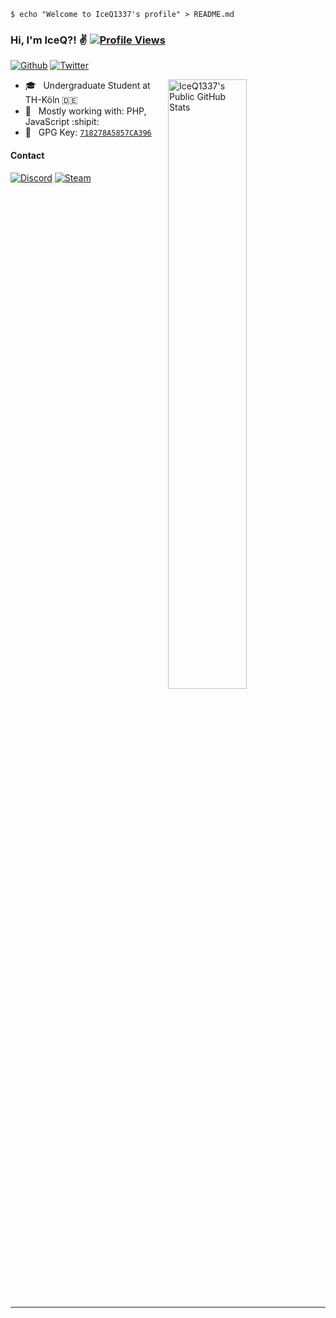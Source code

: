 <!-- Welcome Shell -->
```shell
$ echo "Welcome to IceQ1337's profile" > README.md
```

### Hi, I'm IceQ?! :v: [![Profile Views](https://komarev.com/ghpvc/?username=IceQ1337&color=a371f7&label=Profile+Views)](https://github.com/IceQ1337)

<!-- Follow Buttons -->
[![Github](https://img.shields.io/github/followers/IceQ1337?label=Follow&style=social)](https://github.com/IceQ1337)  [![Twitter](https://img.shields.io/twitter/follow/IceQ1337?style=social)](https://twitter.com/IceQ1337)

<!-- GitHub Stats -->
<picture>
    <source type="image/svg+xml" media="(prefers-color-scheme: dark)" srcset="https://github-readme-stats-git-masterorgs-github-readme-stats-team.vercel.app/api?username=IceQ1337&include_all_commits=true&include_orgs=true&theme=dark&show_icons=true&icon_color=a371f7&hide_border=true&custom_title=IceQ1337's+Public+GitHub+Stats">
    <source type="image/svg+xml" media="(prefers-color-scheme: light)" srcset="https://github-readme-stats-git-masterorgs-github-readme-stats-team.vercel.app/api?username=IceQ1337&include_all_commits=true&include_orgs=true&show_icons=true&icon_color=a371f7&hide_border=true&custom_title=IceQ1337's+Public+GitHub+Stats">
    <img align="right" width="50%" alt="IceQ1337's Public GitHub Stats" src="https://github-readme-stats-git-masterorgs-github-readme-stats-team.vercel.app/api?username=IceQ1337&include_all_commits=true&include_orgs=true&theme=dark&show_icons=true&icon_color=a371f7&hide_border=true&custom_title=IceQ1337's+Public+GitHub+Stats">
</picture>

- :mortar_board: &nbsp; Undergraduate Student at TH-Köln :de:
- :hammer: &nbsp; Mostly working with: PHP, JavaScript :shipit:
- :key: &nbsp; GPG Key: [`718278A5857CA396`](https://github.com/iceq1337.gpg)

#### Contact

<!-- Profile Badges -->
[![Discord](https://img.shields.io/static/v1?label=Discord&message=IceQ1337&color=a371f7&logo=Discord&logoColor=white)](https://discordapp.com/users/356252587361566720/) [![Steam](https://img.shields.io/static/v1?label=Steam&message=76561198129782984&color=a371f7&logo=Steam&logoColor=white)](https://steamcommunity.com/profiles/76561198129782984/)

<br clear="right"/>

---
